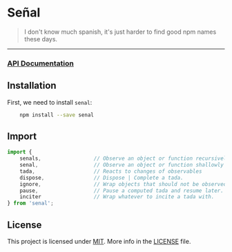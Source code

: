 # Señal

> I don't know much spanish, it's just harder to find good npm names these days.
---

### [API Documentation](docs/api.md)


## Installation
First, we need to install `senal`:

```bash
    npm install --save senal
```

## Import

```js
import { 
    senals,                 // Observe an object or function recursively  (observable)
    senal,                  // Observe an object or function shallowly    (observable)
    tada,                   // Reacts to changes of observables           (observer)
    dispose,                // Dispose | Complete a tada.    
    ignore,                 // Wrap objects that should not be observed ever
    pause,                  // Pause a computed tada and resume later.
    inciter                 // Wrap whatever to incite a tada with.
} from 'senal';
```


## License
This project is licensed under [MIT](LICENSE.md).
More info in the [LICENSE](LICENSE.md) file.
